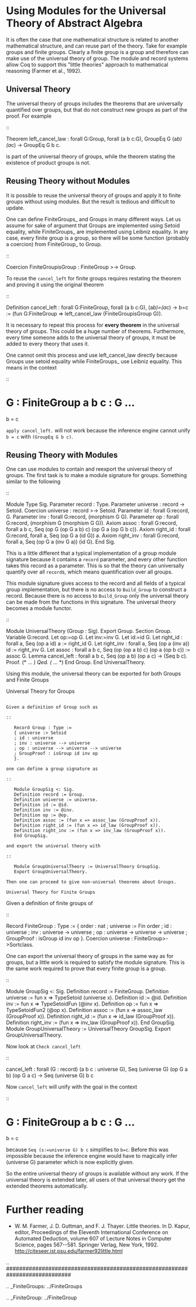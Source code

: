 Using Modules for the Universal Theory of Abstract Algebra
==========================================================

It is often the case that one mathematical structure is related to another mathematical structure, and can reuse part of the theory.  Take for example groups and finite groups.  Clearly a finite group is a group and therefore can make use of the universal theory of group.  The module and record systems allow Coq to support this "little theories" approach to mathematical reasoning (Farmer et al., 1992).

Universal Theory
----------------

The universal theory of groups includes the theorems that are universally quantified over groups, but that do not construct new groups as part of the proof.  For example

::

   Theorem left_cancel_law : forall G:Group, forall (a b c:G), GroupEq G (a*b) (a*c) -> GroupEq G b c.

is part of the universal theory of groups, while the theorem stating the existence of product groups is not.

Reusing Theory without Modules
------------------------------

It is possible to reuse the universal theory of groups and apply it to finite groups without using modules.  But the result is tedious and difficult to update.

One can define FiniteGroups_ and Groups in many different ways.  Let us assume for sake of argument that Groups are implemented using Setoid equality, while FiniteGroups_ are implemented using Leibniz equality.  In any case, every finite group is a group, so there will be some function (probably a coercion) from FiniteGroup_ to Group.

::

   Coercion FiniteGroupisGroup : FiniteGroup >-> Group.

To reuse the ``cancel_left`` for finite groups requires restating the theorem and proving it using the original theorem

::

   Definition cancel_left : forall G:FiniteGroup, forall (a b c:G), (a*b)=(a*c) -> b=c :=
   (fun G:FiniteGroup => left_cancel_law (FiniteGroupisGroup G)).

It is necessary to repeat this process for **every theorem** in the universal theory of groups.  This could be a huge number of theorems.  Furthermore, every time someone adds to the universal theory of groups, it must be added to every theory that uses it.

One cannot omit this process and use left_cancel_law directly because Groups use setoid equality while FiniteGroups_ use Leibniz equality.  This means in the context

::

   G : FiniteGroup
   a b c : G
   ...
   =====================
   b = c

``apply cancel_left.`` will not work because the inference engine cannot unify ``b = c`` with ``(GroupEq G b c)``.

Reusing Theory with Modules
---------------------------

One can use modules to contain and reexport the universal theory of groups.  The first task is to make a module signature for groups.  Something similar to the following

::

   Module Type Sig.
   Parameter record : Type.
   Parameter universe : record -> Setoid.
   Coercion universe : record >-> Setoid.
   Parameter id : forall G:record, G.
   Parameter inv : forall G:record, (morphism G G).
   Parameter op : forall G:record, (morphism G (morphism G G)).
   Axiom assoc : forall G:record, forall a b c, Seq (op G (op G a b) c) (op G a (op G b c)).
   Axiom right_id : forall G:record, forall a, Seq (op G a (id G)) a.
   Axiom right_inv : forall G:record, forall a, Seq (op G a (inv G a)) (id G).
   End Sig.

This is a little different that a typical implementation of a group module signature because it contains a ``record`` parameter, and every other function takes this record as a parameter.  This is so that the theory can universally quantify over all ``record``s, which means quantification over all groups.

This module signature gives access to the record and all fields of a typical group implementation, but there is no access to ``Build_Group`` to construct a record.  Because there is no access to ``Build_Group`` only the universal theory can be made from the functions in this signature.  The universal theory becomes a module functor.

::

   Module UniversalTheory (Group : Sig).
   Export Group.
   Section Group.
   Variable G:record.
   Let op:=op G.
   Let inv:=inv G.
   Let id:=id G.
   Let right_id : forall a, Seq (op a id) a := right_id G.
   Let right_inv : forall a, Seq (op a (inv a)) id := right_inv G.
   Let assoc : forall a b c, Seq (op (op a b) c) (op a (op b c)) := assoc G.
   Lemma cancel_left : forall a b c, Seq (op a b) (op a c) -> (Seq b c).
   Proof.
   (* ... *)
   Qed.
   (* ... *)
   End Group.
   End UniversalTheory.

Using this module, the universal theory can be exported for both Groups and Finite Groups

Universal Theory for Groups
~~~~~~~~~~~~~~~~~~~~~~~~~~~

Given a definition of Group such as

::

   Record Group : Type :=
   { universe :> Setoid
   ; id : universe
   ; inv : universe --> universe
   ; op : universe --> universe --> universe
   ; GroupProof : isGroup id inv op
   }.

one can define a group signature as

::

   Module GroupSig <: Sig.
   Definition record := Group.
   Definition universe := universe.
   Definition id := @id.
   Definition inv := @inv.
   Definition op := @op.
   Definition assoc := (fun x => assoc_law (GroupProof x)).
   Definition right_id := (fun x => id_law (GroupProof x)).
   Definition right_inv := (fun x => inv_law (GroupProof x)).
   End GroupSig.

and export the universal theory with

::

   Module GroupUniversalTheory := UniversalTheory GroupSig.
   Export GroupUniversalTheory.

Then one can proceed to give non-universal theorems about Groups.

Universal Theory for Finite Groups
~~~~~~~~~~~~~~~~~~~~~~~~~~~~~~~~~~

Given a definition of finite groups of

::

   Record FiniteGroup : Type :=
   { order : nat
   ; universe := Fin order
   ; id : universe
   ; inv : universe -> universe
   ; op : universe -> universe -> universe
   ; GroupProof : isGroup id inv op
   }.
   Coercion universe : FiniteGroup>->Sortclass.

One can export the universal theory of groups in the same way as for groups, but a little work is required to satisfy the module signature.  This is the same work required to prove that every finite group is a group.

::

   Module GroupSig <: Sig.
   Definition record := FiniteGroup.
   Definition universe := fun x => TypeSetoid (universe x).
   Definition id := @id.
   Definition inv := fun x => TypeSetoidFun (@inv x).
   Definition op := fun x => TypeSetoidFun2 (@op x).
   Definition assoc := (fun x => assoc_law (GroupProof x)).
   Definition right_id := (fun x => id_law (GroupProof x)).
   Definition right_inv := (fun x => inv_law (GroupProof x)).
   End GroupSig.
   Module GroupUniversalTheory := UniversalTheory GroupSig.
   Export GroupUniversalTheory.

Now look at ``Check cancel_left``

::

   cancel_left
        : forall (G : record) (a b c : universe G),
          Seq (universe G) (op G a b) (op G a c) -> Seq (universe G) b c

Now ``cancel_left`` will unify with the goal in the context

::

   G : FiniteGroup
   a b c : G
   ...
   =====================
   b = c

because ``Seq (s:=universe G) b c`` simplifies to ``b=c``.  Before this was impossible because the inference engine would have to magically infer (universe G) parameter which is now explicitly given.

So the entire universal theory of groups is available without any work.  If the universal theory is extended later, all users of that universal theory get the extended theorems automatically.

Further reading
===============

* W. M. Farmer, J. D. Guttman, and F. J. Thayer. Little theories. In D. Kapur, editor, Proceedings of the Eleventh International Conference on Automated Deduction, volume 607 of Lecture Notes in Computer Science, pages 567--581. Springer Verlag, New York, 1992. http://citeseer.ist.psu.edu/farmer92little.html

.. ############################################################################

.. _FiniteGroups: ../FiniteGroups

.. _FiniteGroup: ../FiniteGroup

